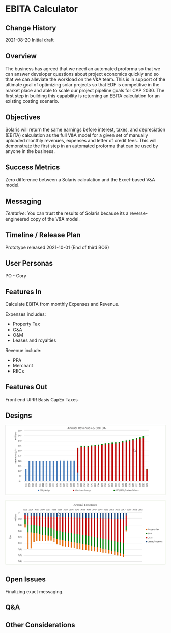 # EBITA Calculator

## Change History
2021-08-20 Initial draft

## Overview
The business has agreed that we need an automated proforma so that we can answer developer questions about project economics quickly and so that we can alleviate the workload on the V&A team. This is in support of the ultimate goal of optimizing solar projects so that EDF is competitive in the market place and able to scale our project pipeline goals for CAP 2030. The first step in building this capability is returning an EBITA calculation for an existing costing scenario. 

## Objectives
Solaris will return the same earnings before interest, taxes, and depreciation (EBITA) calculation as the full V&A model for a given set of manually uploaded monthly revenues, expenses and letter of credit fees. This will demonstrate the first step in an automated proforma that can be used by anyone in the business. 

## Success Metrics
Zero difference between a Solaris calculation and the Excel-based V&A model.

## Messaging
_Tentative_: You can trust the results of Solaris because its a reverse-engineered copy of the V&A model. 

## Timeline / Release Plan
Prototype released 2021-10-01 (End of third BOS)

## User Personas
PO - Cory

## Features In
Calculate EBITA from monthly Expenses and Revenue. 

Expenses includes:
- Property Tax
- G&A
- O&M
- Leases and royalties

Revenue include:
- PPA
- Merchant
- RECs

## Features Out
Front end
UIRR
Basis
CapEx
Taxes

## Designs
![Revenue](images/Revenue.png)

![Expenses](images/Expenses.png)

## Open Issues
Finalizing exact messaging. 

## Q&A

## Other Considerations
